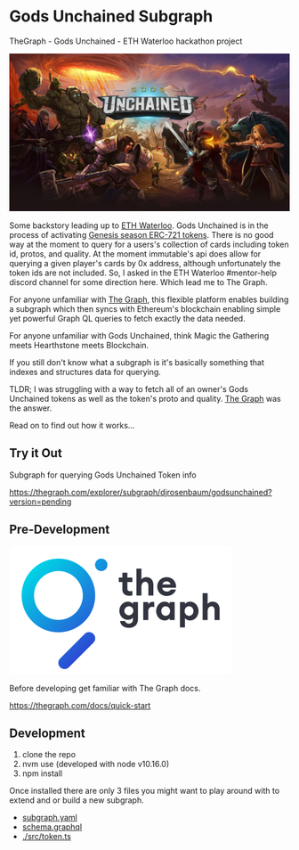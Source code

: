 # Gods Unchained Subgraph
TheGraph - Gods Unchained - ETH Waterloo hackathon project

<a href="https://godsunchained.com/"><img src="./gods-unchained.jpg" title="gods unchained" width=600/></a>


Some backstory leading up to [ETH Waterloo](https://ethwaterloo.com/). Gods Unchained is in the process of activating [Genesis season ERC-721 tokens](https://etherscan.io/token/0x629cdec6acc980ebeebea9e5003bcd44db9fc5ce). There is no good way at the moment to query for a users's collection of cards including token id, protos, and quality. At the moment immutable's api does allow for querying a given player's cards by 0x address, although unfortunately the token ids are not included. So, I asked in the ETH Waterloo #mentor-help discord channel for some direction here. Which lead me to The Graph. 

For anyone unfamiliar with [The Graph](https://thegraph.com/), this flexible platform enables building a subgraph which then syncs with Ethereum's blockchain enabling simple yet powerful Graph QL queries to fetch exactly the data needed. 

For anyone unfamiliar with Gods Unchained, think Magic the Gathering meets Hearthstone meets Blockchain.

If you still don't know what a subgraph is it's basically something that indexes and structures data for querying.

TLDR; I was struggling with a way to fetch all of an owner's Gods Unchained tokens as well as the token's proto and quality. [The Graph](https://thegraph.com/) was the answer.

Read on to find out how it works...

## Try it Out
Subgraph for querying Gods Unchained Token info

https://thegraph.com/explorer/subgraph/djrosenbaum/godsunchained?version=pending

## Pre-Development
<a href="https://thegraph.com/"><img src="./the-graph.png" title="the graph" width=400/></a>

Before developing get familiar with The Graph docs.

https://thegraph.com/docs/quick-start

## Development
1. clone the repo
2. nvm use (developed with node v10.16.0)
3. npm install

Once installed there are only 3 files you might want to play around with to extend and or build a new subgraph.

* [subgraph.yaml](./subgraph.yaml)
* [schema.graphql](./schema.graphql)
* [./src/token.ts](./src/token.ts)